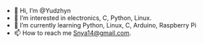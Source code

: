 - 👋 Hi, I’m @Yudzhyn
- 👀 I’m interested in electronics, C, Python, Linux.
- 🌱 I’m currently learning Python, Linux, C, Arduino, Raspberry Pi
- 📫 How to reach me Snya14@gmail.com.
